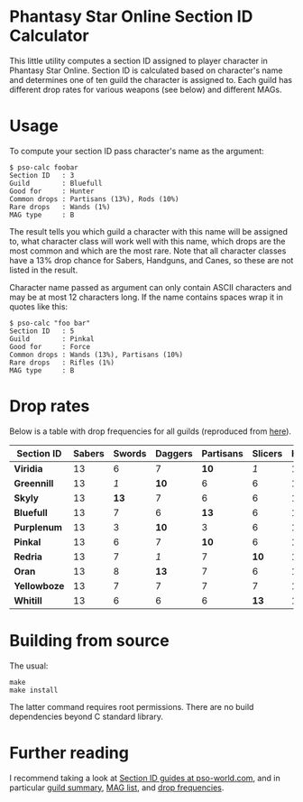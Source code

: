 Phantasy Star Online Section ID Calculator
==========================================

This little utility computes a section ID assigned to player character in
Phantasy Star Online.  Section ID is calculated based on character's name and
determines one of ten guild the character is assigned to.  Each guild has
different drop rates for various weapons (see below) and different MAGs.


Usage
=====

To compute your section ID pass character's name as the argument:

```
$ pso-calc foobar
Section ID   : 3
Guild        : Bluefull
Good for     : Hunter
Common drops : Partisans (13%), Rods (10%)
Rare drops   : Wands (1%)
MAG type     : B
```

The result tells you which guild a character with this name will be assigned to,
what character class will work well with this name, which drops are the most
common and which are the most rare.  Note that all character classes have a 13%
drop chance for Sabers, Handguns, and Canes, so these are not listed in the
result.

Character name passed as argument can only contain ASCII characters and may be
at most 12 characters long.  If the name contains spaces wrap it in quotes like
this:

```
$ pso-calc "foo bar"
Section ID   : 5
Guild        : Pinkal
Good for     : Force
Common drops : Wands (13%), Partisans (10%)
Rare drops   : Rifles (1%)
MAG type     : B
```


Drop rates
==========

Below is a table with drop frequencies for all guilds (reproduced from
[here](http://www.pso-world.com/secprint.php?artid=452)).

| Section ID     | Sabers | Swords | Daggers | Partisans | Slicers | Handguns | Rifle  | Machineguns | Shotguns | Canes | Rods   | Wands  |
|----------------|--------|--------|---------|-----------|---------|----------|--------|-------------|----------|-------|--------|--------|
| **Viridia**    | 13     | 6      | 7       | **10**    | *1*     | 13       | 6      | 6           | **11**   | 13    | 7      | 7      |
| **Greennill**  | 13     | *1*    | **10**  | 6         | 6       | 13       | **13** | 7           | 4        | 13    | 7      | 7      |
| **Skyly**      | 13     | **13** | 7       | 6         | 6       | 13       | **10** | *1*         | 4        | 13    | 7      | 7      |
| **Bluefull**   | 13     | 7      | 6       | **13**    | 6       | 13       | 7      | 7           | 4        | 13    | **10** | *1*    |
| **Purplenum**  | 13     | 3      | **10**  | 3         | 6       | 13       | 7      | **13**      | 5        | 13    | 7      | 7      |
| **Pinkal**     | 13     | 6      | 7       | **10**    | 6       | 13       | *1*    | 7           | 4        | 13    | 7      | **13** |
| **Redria**     | 13     | 7      | *1*     | 7         | **10**  | 13       | 7      | 7           | 8        | 13    | 7      | 7      |
| **Oran**       | 13     | 8      | **13**  | 7         | 6       | 13       | 7      | 7           | 4        | 13    | *1*    | 8      |
| **Yellowboze** | 13     | 7      | 7       | 7         | 7       | 13       | 7      | 7           | 5        | 13    | 7      | 7      |
| **Whitill**    | 13     | 6      | 6       | 6         | **13**  | 13       | 6      | **10**      | *1*      | 13    | 7      | 6      |


Building from source
====================

The usual:

```
make
make install
```

The latter command requires root permissions.  There are no build dependencies
beyond C standard library.


Further reading
===============

I recommend taking a look at [Section ID guides at
pso-world.com](http://www.pso-world.com/sections.php?op=listarticles&secid=19),
and in particular [guild summary](http://www.pso-world.com/sections.php?op=viewarticle&artid=306),
[MAG list](http://www.pso-world.com/sections.php?op=viewarticle&artid=1016), and
[drop frequencies](http://www.pso-world.com/sections.php?op=viewarticle&artid=452).
